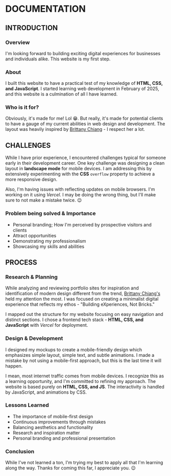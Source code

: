 # DOCUMENTATION

## INTRODUCTION

### Overview

I'm looking forward to building exciting digital experiences for businesses and individuals alike. This website is my first step.

### About

I built this website to have a practical test of my knowledge of **HTML, CSS, and JavaScript**. I started learning web development in February of 2025, and this website is a culmination of all I have learned.

### Who is it for?

Obviously, it's made for me! Lol 😁. But really, it's made for potential clients to have a gauge of my current abilities in web design and development. The layout was heavily inspired by [Brittany Chiang](https://brittanychiang.com) - I respect her a lot.

## CHALLENGES

While I have prior experience, I encountered challenges typical for someone early in their development career. One key challenge was designing a clean layout in **landscape mode** for mobile devices. I am addressing this by extensively experimenting with the **CSS** `overflow` property to achieve a more responsive design.

Also, I'm having issues with reflecting updates on mobile browsers. I'm working on it using _Vercel_. I may be doing the wrong thing, but I'll make sure to not make a mistake twice. 😉

### Problem being solved & Importance

- Personal branding; How I'm perceived by prospective visitors and clients
- Attract opportunities
- Demonstrating my professionalism
- Showcasing my skills and abilities

## PROCESS

### Research & Planning

While analyzing and reviewing portfolio sites for inspiration and identification of modern design different from the trend, [Brittany Chiang's](https://brittanychiang.com) held my attention the most. I was focused on creating a minimalist digital experience that reflects my ethos - "Building eXperiences, Not Bricks."

I mapped out the structure for my website focusing on easy navigation and distinct sections. I chose a frontend tech stack - **HTML, CSS, and JavaScript** with _Vercel_ for deployment.

### Design & Development

I designed my mockups to create a mobile-friendly design which emphasizes simple layout, simple text, and subtle animations. I made a mistake by not using a mobile-first approach, but this is the last time it will happen.

I mean, most internet traffic comes from mobile devices. I recognize this as a learning opportunity, and I'm committed to refining my approach. The website is based purely on **HTML, CSS, and JS**. The interactivity is handled by JavaScript, and animations by CSS.

### Lessons Learned
- The importance of mobile-first design
- Continuous improvements through mistakes
- Balancing aesthetics and functionality
- Research and inspiration matter
- Personal branding and professional presentation

### Conclusion

While I've not learned a ton, I'm trying my best to apply all that I'm learning along the way.
Thanks for coming this far, I appreciate you. 😉
